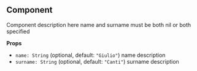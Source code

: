 ## Component

Component description here
name and surname must be both nil or both specified

**Props**

- `name: String` (optional, default: `"Giulio"`) name description
- `surname: String` (optional, default: `"Canti"`) surname description